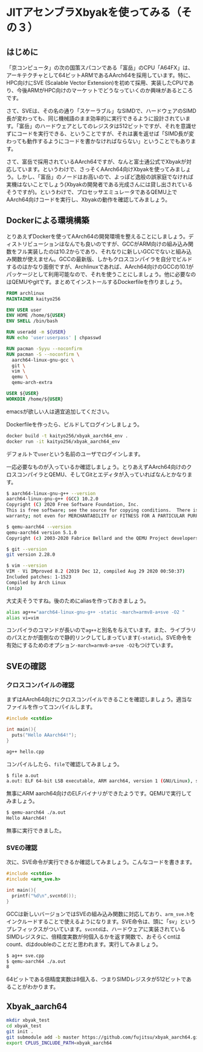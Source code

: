 # JITアセンブラXbyakを使ってみる（その３）

## はじめに

「京コンピュータ」の次の国策スパコンである「富岳」のCPU「A64FX」は、アーキテクチャとして64ビットARMであるAArch64を採用しています。特に、HPC向けにSVE (Scalable Vector Extension)を初めて採用、実装したCPUであり、今後ARMがHPC向けのマーケットでどうなっていくのか興味があるところです。

さて、SVEは、その名の通り「スケーラブル」なSIMDで、ハードウェアのSIMD長が変わっても、同じ機械語のまま効率的に実行できるように設計されています。「富岳」のハードウェアとしてのレジスタは512ビットですが、それを意識せずにコードを実行できる、ということですが、それは裏を返せば「SIMD長が変わっても動作するようにコードを書かなければならない」ということでもあります。

さて、富岳で採用されているAArch64ですが、なんと富士通公式でXbyakが対応しています。というわけで、さっそくAArch64向けXbyakを使ってみましょう。しかし、「富岳」のノードはお高いので、よっぽど逸般の誤家庭でなければ実機はないことでしょう(Xbyakの開発者である光成さんには貸し出されているそうですが)。というわけで、プロセッサエミュレータであるQEMU上でAArch64向けコードを実行し、Xbyakの動作を確認してみましょう。

## Dockerによる環境構築

とりあえずDockerを使ってAArch64の開発環境を整えることにしましょう。ディストリビューションはなんでも良いのですが、GCCがARM向けの組み込み関数をフル実装したのは10.2からであり、それなりに新しいGCCでないと組み込み関数が使えません。GCCの最新版、しかもクロスコンパイラを自分でビルドするのはかなり面倒ですが、Archlinuxであれば、AArch64向けのGCCの10.1がパッケージとして利用可能なので、それを使うことにしましょう。他に必要なのはQEMUやgitです。まとめてインストールするDockerfileを作りましょう。

```Dockerfile
FROM archlinux
MAINTAINER kaityo256

ENV USER user
ENV HOME /home/${USER}
ENV SHELL /bin/bash

RUN useradd -m ${USER}
RUN echo 'user:userpass' | chpasswd

RUN pacman -Syyu --noconfirm
RUN pacman -S --noconfirm \
  aarch64-linux-gnu-gcc \
  git \
  vim \
  qemu \
  qemu-arch-extra

USER ${USER}
WORKDIR /home/${USER}
```

emacsが欲しい人は適宜追加してください。

Dockerfileを作ったら、ビルドしてログインしましょう。

```sh
docker build -t kaityo256/xbyak_aarch64_env .
docker run -it kaityo256/xbyak_aarch64_env
```

デフォルトで`user`という名前のユーザでログインします。

一応必要なものが入っているか確認しましょう。とりあえずAArch64向けのクロスコンパイラとQEMU、そしてGitとエディタが入っていればなんとかなります。

```sh
$ aarch64-linux-gnu-g++ --version
aarch64-linux-gnu-g++ (GCC) 10.2.0
Copyright (C) 2020 Free Software Foundation, Inc.
This is free software; see the source for copying conditions.  There is NO
warranty; not even for MERCHANTABILITY or FITNESS FOR A PARTICULAR PURPOSE.

$ qemu-aarch64 --version
qemu-aarch64 version 5.1.0
Copyright (c) 2003-2020 Fabrice Bellard and the QEMU Project developers

$ git --version
git version 2.28.0

$ vim --version
VIM - Vi IMproved 8.2 (2019 Dec 12, compiled Aug 29 2020 00:50:37)
Included patches: 1-1523
Compiled by Arch Linux
(snip)
```

大丈夫そうですね。後のためにaliasを作っておきましょう。

```sh
alias ag++="aarch64-linux-gnu-g++ -static -march=armv8-a+sve -O2 "
alias vi=vim
```

コンパイラのコマンドが長いので`ag++`と別名を与えています。また、ライブラリのパスとかが面倒なので静的リンクしてしまっています(`-static`)。SVE命令を有効にするためのオプション`-march=armv8-a+sve -O2`もつけています。

## SVEの確認

### クロスコンパイルの確認

まずはAArch64向けにクロスコンパイルできることを確認しましょう。適当なファイルを作ってコンパイルします。

```cpp
#include <cstdio>

int main(){
  puts("Hello AAarch64!");
}
```

```sh
ag++ hello.cpp
```

コンパイルしたら、`file`で確認してみましょう。

```sh
$ file a.out
a.out: ELF 64-bit LSB executable, ARM aarch64, version 1 (GNU/Linux), statically linked, BuildID[sha1]=6c11e3b56d6d7639ba2504c86380bd45f61f4e96, for GNU/Linux 3.7.0, not stripped
```

無事にARM aarch64向けのELFバイナリができたようです。QEMUで実行してみましょう。

```sh
$ qemu-aarch64 ./a.out
Hello AAarch64!
```

無事に実行できました。

### SVEの確認

次に、SVE命令が実行できるか確認してみましょう。こんなコードを書きます。

```cpp
#include <cstdio>
#include <arm_sve.h>

int main(){
  printf("%d\n",svcntd());
}
```

GCCは新しいバージョンではSVEの組み込み関数に対応しており、`arm_sve.h`をインクルードすることで使えるようになります。SVE命令は、頭に「sv」というプレフィックスがついています。`svcntd`は、ハードウェアに実装されているSIMDレジスタに、倍精度実数が何個入るかを返す関数で、おそらくcntはcount、dはdoubleのことだと思われます。実行してみましょう。

```sh
$ ag++ sve.cpp
$ qemu-aarch64 ./a.out
8
```

64ビットである倍精度実数は8個入る、つまりSIMDレジスタが512ビットであることがわかります。

## Xbyak_aarch64



```sh
mkdir xbyak_test
cd xbyak_test
git init .
git submodule add -b master https://github.com/fujitsu/xbyak_aarch64.git
export CPLUS_INCLUDE_PATH=xbyak_aarch64
```

